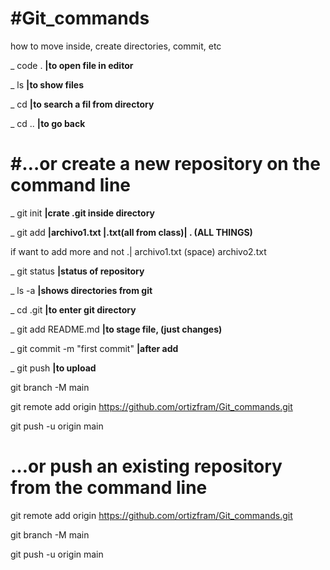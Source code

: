 # #Git_commands
how to move inside, create directories, commit, etc

_  code .            **|to open file in editor**

_  ls                **|to show files**

_  cd                **|to search a fil from directory**

_  cd ..             **|to go back**


# #…or create a new repository on the command line


_  git init          **|crate .git inside directory**

_  git add           **|archivo1.txt |.txt(all from class)| . (ALL THINGS)**

 if want to add more and not .| archivo1.txt (space) archivo2.txt
                  
_  git status        **|status of repository**

_  ls -a             **|shows directories from git**

_  cd .git           **|to enter git directory**

_  git add README.md **|to stage file, (just changes)**

_  git commit -m "first commit"  **|after add**

_  git push         **|to upload**



git branch -M main

git remote add origin https://github.com/ortizfram/Git_commands.git

git push -u origin main


# …or push an existing repository from the command line

git remote add origin https://github.com/ortizfram/Git_commands.git

git branch -M main

git push -u origin main
